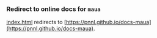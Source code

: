 ### Redirect to online docs for `maua`

[index.html](https://github.com/pnnl/maua/blob/gh-pages/index.html) redirects to [https://pnnl.github.io/docs-maua](https://pnnl.github.io/docs-maua). 


